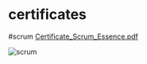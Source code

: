 # certificates
#scrum
[Certificate_Scrum_Essence.pdf](https://github.com/baotran1997/certificates/files/6007277/Certificate_Scrum_Essence.pdf)

![scrum](https://user-images.githubusercontent.com/70499284/108449674-70ea5b80-7296-11eb-9f60-2e2cc05be951.PNG)
